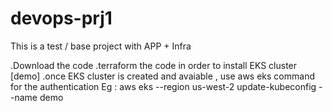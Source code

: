 # devops-prj1

This is a test / base project with APP + Infra 














.Download the code
.terraform the code in order to install EKS cluster [demo]
.once EKS cluster is created and avaiable , use aws eks command for the authentication 
Eg : aws eks --region us-west-2 update-kubeconfig --name demo
